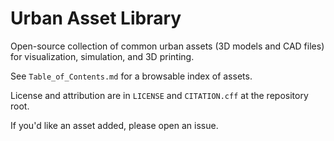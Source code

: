 ﻿# Urban Asset Library

Open-source collection of common urban assets (3D models and CAD files) for visualization, simulation, and 3D printing.

See `Table_of_Contents.md` for a browsable index of assets.

License and attribution are in `LICENSE` and `CITATION.cff` at the repository root.

If you'd like an asset added, please open an issue.